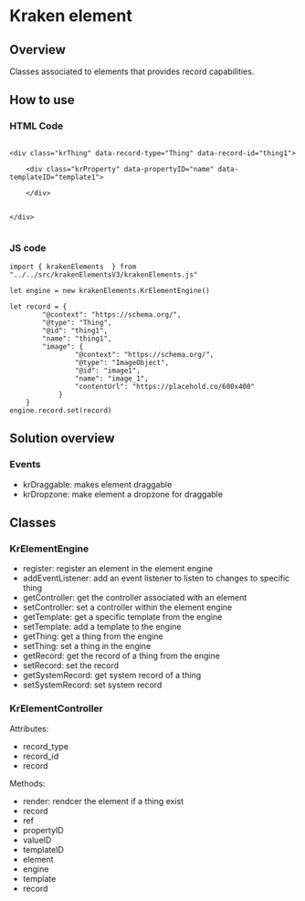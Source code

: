 # Kraken element

## Overview
Classes associated to elements that provides record capabilities.

## How to use


### HTML Code

```

<div class="krThing" data-record-type="Thing" data-record-id="thing1">

    <div class="krProperty" data-propertyID="name" data-templateID="template1">

    </div>


</div>


```

### JS code

```
import { krakenElements  } from "../../src/krakenElementsV3/krakenElements.js"

let engine = new krakenElements.KrElementEngine()

let record = {
        "@context": "https://schema.org/",
        "@type": "Thing",
        "@id": "thing1",
        "name": "thing1",
        "image": {
                "@context": "https://schema.org/",
                "@type": "ImageObject",
                "@id": "image1",
                "name": "image_1",
                "contentUrl": "https://placehold.co/600x400"
            }
    }
engine.record.set(record)

```


## Solution overview


### Events
- krDraggable: makes element draggable
- krDropzone: make element a dropzone for draggable



## Classes

### KrElementEngine

- register: register an element in the element engine
- addEventListener: add an event listener to listen to changes to specific thing
- getController: get the controller associated with an element
- setController: set a controller within the element engine
- getTemplate: get a specific template from the engine
- setTemplate: add a template to the engine
- getThing: get a thing from the engine
- setThing: set a thing in the engine
- getRecord: get the record of a thing from the engine
- setRecord: set the record
- getSystemRecord: get system record of a thing
- setSystemRecord: set system record



### KrElementController


Attributes:
- record_type
- record_id
- record

Methods:
- render: rendcer the element if a thing exist
- record
- ref
- propertyID
- valueID
- templateID
- element
- engine
- template
- record